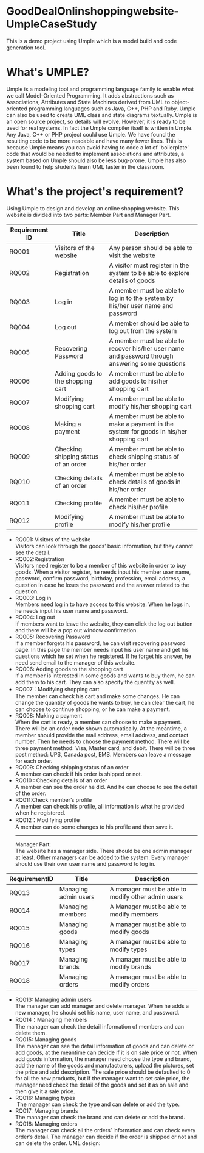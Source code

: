# GoodDealOnlinshoppingwebsite-UmpleCaseStudy
This is a demo project using Umple which is a model build and code generation tool.


# What's UMPLE?
Umple is a modeling tool and programming language family to enable what we call Model-Oriented Programming. It adds abstractions such as Associations, Attributes and State Machines derived from UML to object-oriented programming languages such as Java, C++, PHP and Ruby. Umple can also be used to create UML class and state diagrams textually.
Umple is an open source project, so details will evolve. However, it is ready to be used for real systems. In fact the Umple compiler itself is written in Umple. Any Java, C++ or PHP project could use Umple. We have found the resulting code to be more readable and have many fewer lines. This is because Umple means you can avoid having to code a lot of 'boilerplate' code that would be needed to implement associations and attributes, a system based on Umple should also be less bug-prone.
Umple has also been found to help students learn UML faster in the classroom.

# What's the project's requirement?
Using Umple to design and develop an online shopping website. This website is divided into two parts: Member Part and Manager Part.

| Requirement ID | Title | Description |
| -------------- | ----- | ----------- |
|RQ001 | Visitors of the website  | Any person should be able to visit the website|
|RQ002 | Registration  | A visitor must register in the system to be able to explore details of goods|
|RQ003 | Log in | A member must be able to log in to the system by his/her user name and password |
|RQ004 | Log out | A member should be able to log out from the system |
|RQ005 | Recovering Password |A member must be able to recover his/her user name and password through answering some questions|
|RQ006 | Adding goods to the shopping cart |A member must be able to add goods to his/her shopping cart|
|RQ007 | Modifying shopping cart|A member must be able to modify his/her shopping cart|
|RQ008 | Making a payment|A member must be able to make a payment in the system for goods in his/her shopping cart|
|RQ009 | Checking shipping status of an order|A member must be able to check shipping status of his/her order|
|RQ010 | Checking details of an order|A member must be able to check details of goods in his/her order|
|RQ011 | Checking profile|A member must be able to check his/her profile| 
|RQ012 | Modifying profile|A member must be able to   modify his/her profile|


* RQ001: Visitors of the website   
    Visitors can look through the goods’ basic information, but they cannot see the detail.
* RQ002:Registration  
  Visitors need register to be a member of this website in order to buy goods. When a visitor register, he needs input his member user name, password, confirm password, birthday, profession, email address, a question in case he loses the password and the answer related to the question.
* RQ003: Log in  
  Members need log in to have access to this website. When he logs in, he needs input his user name and password. 
* RQ004: Log out  
  If members want to leave the website, they can click the log out button and there will be a pop out window confirmation.
* RQ005: Recovering Password  
  If a member forgets his password, he can visit recovering password page. In this page the member needs input his user name and get his questions which he set when he registered. If he forget his answer, he need send email to the manager of this website.
* RQ006: Adding goods to the shopping cart  
  If a member is interested in some goods and wants to buy them, he can add them to his cart. They can also specify the quantity as well.
* RQ007：Modifying shopping cart  
  The member can check his cart and make some changes. He can change the quantity of goods he wants to buy, he can clear the cart, he can choose to continue shopping, or he can make a payment.
* RQ008: Making a payment  
  When the cart is ready, a member can choose to make a payment. There will be an order code shown automatically. At the meantime, a member should provide the mail address, email address, and contact number. Then he needs to choose the payment method. There will be three payment method: Visa, Master card, and debit. There will be three post method: UPS, Canada post, EMS. Members can leave a message for each order.
* RQ009: Checking shipping status of an order  
  A member can check if his order is shipped or not. 
* RQ010 : Checking details of an order  
  A member can see the order he did. And he can choose to see the detail of the order. 
* RQ011:Check member’s profile  
  A member can check his profile, all information is what he provided when he registered. 
* RQ012：Modifying profile  
  A member can do some changes to his profile and then save it.  
  ***
  Manager Part:  
  The website has a manager side. There should be one admin manager at least. Other managers can be added to the system. Every manager should use their own user name and password to log in.

| RequirementID | Title | Description |
| ----------- | ----- | ----------- |
| RQ013 | Managing admin users |A manager must be able to modify other admin users |
| RQ014 | Managing members | A Manager must be able to modify members |
| RQ015 | Managing goods | A manager must be able to modify goods |
| RQ016 | Managing types | A manager must be able to modify types |
| RQ017 | Managing brands | A manager must be able to modify brands |
| RQ018 | Managing orders | A manager must be able to modify orders |

* RQ013: Managing admin users     
  The manager can add manager and delete manager. When he adds a new manager, he should set his name, user name, and password.
* RQ014：Managing members  
  The manager can check the detail information of members and can delete them.
* RQ015: Managing goods  
  The manager can see the detail information of goods and can delete or add goods, at the meantime can decide if it is on sale price or not. When add goods information, the manager need choose the type and brand, add the name of the goods and manufacturers, upload the pictures, set the price and add description.
The sale price should be defaulted to 0 for all the new products, but if the manager want to set sale price, the manager need check the detail of the goods and set it as on sale and then give it a sale price.
* RQ016: Managing types   
  The manager can check the type and can delete or add the type.
*	RQ017: Managing brands  
  The manager can check the brand and can delete or add the brand.
* RQ018: Managing orders  
  The manager can check all the orders’ information and can check every order’s detail. The manager can decide if the order is shipped or not and can delete the order.
UML design:


 


